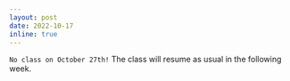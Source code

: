 ```yaml
---
layout: post
date: 2022-10-17 
inline: true
---
```


`No class on October 27th!` The class will resume as usual in the following week.
